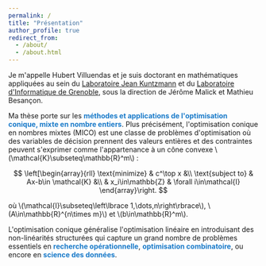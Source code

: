 ```yaml
---
permalink: /
title: "Présentation"
author_profile: true
redirect_from: 
  - /about/
  - /about.html
---
```


Je m'appelle Hubert Villuendas et je suis doctorant en mathématiques appliquées au sein du [Laboratoire Jean Kuntzmann](https://www-ljk.imag.fr/) et du [Laboratoire d'Informatique de Grenoble](https://www.liglab.fr/fr), sous la direction de Jérôme Malick et Mathieu Besançon.

Ma thèse porte sur les <strong style="color: #197ac9;">méthodes et applications de l'optimisation conique, mixte en nombre entiers</strong>. Plus précisément, l'optimisation conique en nombres mixtes (MICO) est une classe de problèmes d'optimisation où des variables de décision prennent des valeurs entières et des contraintes peuvent s'exprimer comme l'appartenance à un cône convexe \\(\mathcal{K}\subseteq\mathbb{R}^m\\) :

$$
\left[\begin{array}{rll}
\text{minimize} & c^\top x &\\
\text{subject to} & Ax-b\in \mathcal{K} &\\
& x_i\in\mathbb{Z} & \forall i\in\mathcal{I}
\end{array}\right.
$$

où \\(\mathcal{I}\subseteq\left\lbrace 1,\dots,n\right\rbrace\\), \\(A\in\mathbb{R}^{n\times m}\\) et \\(b\in\mathbb{R}^m\\).

L'optimisation conique généralise l'optimisation linéaire en introduisant des non-linéarités structurées qui capture un grand nombre de problèmes essentiels en <strong style="color: #197ac9;">recherche opérationnelle</strong>, <strong style="color: #197ac9;">optimisation combinatoire</strong>, ou encore en <strong style="color: #197ac9;">science des données</strong>.